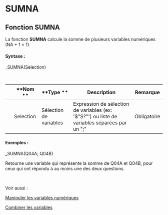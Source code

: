 # SUMNA

## Fonction SUMNA

La fonction **SUMNA** calcule la somme de plusieurs variables numériques (NA + 1 = 1).

#### Syntaxe :&nbsp;

\_SUMNA(Selection)

&nbsp;

| &nbsp; | **Nom ** | **Type ** | **Description** | **Remarque** |
| --- | --- | --- | --- | --- |
| &nbsp; | Selection | Sélection de variables | Expression de sélection de variables (ex: '$"S?"') ou liste de variables séparées par un ";" | Obligatoire |


#### Exemples :

\_SUMNA(Q04A; Q04B)

Retourne une variable qui représente la somme de Q04A et Q04B, pour ceux qui ont répondu à au moins une des deux questions.

&nbsp;

Voir aussi :&nbsp;

[Manipuler les variables numériques](<Manipulerlesvariablesnumeriques1.md>)

[Combiner les variables](<Combinerlesvariables1.md>)
